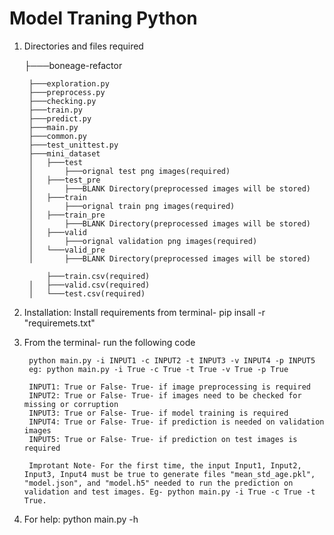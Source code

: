 # Model Traning Python

1) Directories and files required

	├───boneage-refactor    

		├───exploration.py
		├───preprocess.py
		├───checking.py
		├───train.py
		├───predict.py
		├───main.py
		├───common.py
		├───test_unittest.py
		├───mini_dataset
		│   ├───test
		│		├───orignal test png images(required)
		│   ├───test_pre
		│		├───BLANK Directory(preprocessed images will be stored)
		│   ├───train
		│		├───orignal train png images(required)
		│   ├───train_pre
		│		├───BLANK Directory(preprocessed images will be stored)
		│   ├───valid
		│		├───orignal validation png images(required)
		│   └───valid_pre
		│		├───BLANK Directory(preprocessed images will be stored)

			├───train.csv(required)
		│   ├───valid.csv(required)
		│   └───test.csv(required)

2) Installation: Install requirements from terminal-
				 pip insall -r "requiremets.txt"

3) From the terminal- run the following code

		python main.py -i INPUT1 -c INPUT2 -t INPUT3 -v INPUT4 -p INPUT5
		eg: python main.py -i True -c True -t True -v True -p True

		INPUT1: True or False- True- if image preprocessing is required
		INPUT2: True or False- True- if images need to be checked for missing or corruption
		INPUT3: True or False- True- if model training is required
		INPUT4: True or False- True- if prediction is needed on validation images
		INPUT5: True or False- True- if prediction on test images is required

		Improtant Note- For the first time, the input Input1, Input2, Input3, Input4 must be true to generate files "mean_std_age.pkl", "model.json", and "model.h5" needed to run the prediction on validation and test images. Eg- python main.py -i True -c True -t True.

4) For help: python main.py -h


